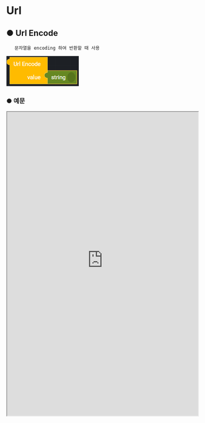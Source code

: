 # Url

## ● Url Encode

       문자열을 encoding 하여 반환할 때 사용

![](../../img/assets/image%20%28175%29.png)

### ● 예문

<iframe
    src="https://d1sxhpvag16wqc.cloudfront.net/v3.1.0/url/url_encode"
    name="프레임 이름"
    width="100%"
    height="800px"
    allow=""
    sandbox="allow-scripts allow-same-origin" />
<div class="display-pdf">
    <p><img src="../../img/assets/image%20%28460%29.png" alt="" /></p>
    <p><img src="../../img/assets/image%20%28433%29.png" alt="" /></p>
</div>

### ● 결과

```text
{
  "result": {
    "urlEncode": "https%3A%2F%2Fsearch.naver.com%2Fsearch.naver%3Fwhere%3Dnews%26sm%3Dtab_jum%26query%3D%25EC%2597%2594%25ED%2584%25B0%25ED%2594%258C"
  }
}
```

## ● Url Decode

        encoding된 문자열을 원래 문자열로 원복할 때 사용

![](../../img/assets/image%20%28117%29.png)

### ● 예문

<iframe
    src="https://d1sxhpvag16wqc.cloudfront.net/v3.1.0/url/url_decode"
    name="프레임 이름"
    width="100%"
    height="800px"
    allow=""
    sandbox="allow-scripts allow-same-origin" />
<div class="display-pdf">
    <p><img src="../../img/assets/image%20%28414%29.png" alt="" /></p>
    <p><img src="../../img/assets/image%20%28413%29.png" alt="" /></p>
</div>
### ● 결과

```text
{
  "result": {
    "urlEncode": "https%3A%2F%2Fsearch.naver.com%2Fsearch.naver%3Fwhere%3Dnews%26sm%3Dtab_jum%26query%3D%25EC%2597%2594%25ED%2584%25B0%25ED%2594%258C",
    "urlDecode": "https://search.naver.com/search.naver?where=news&sm=tab_jum&query=%EC%97%94%ED%84%B0%ED%94%8C"
  }
}
```

